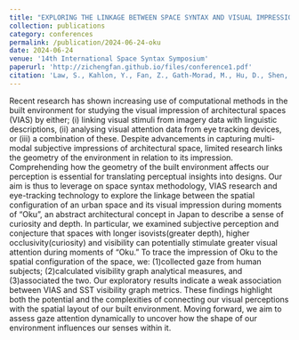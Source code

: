 ```yaml
---
title: "EXPLORING THE LINKAGE BETWEEN SPACE SYNTAX AND VISUAL IMPRESSION OF ARCHITECTURAL SPACES: A case study of the Japanese streetscapes during moments of "Oku""
collection: publications
category: conferences
permalink: /publication/2024-06-24-oku
date: 2024-06-24
venue: '14th International Space Syntax Symposium'
paperurl: 'http://zichengfan.github.io/files/conference1.pdf'
citation: 'Law, S., Kahlon, Y., Fan, Z., Gath-Morad, M., Hu, D., Shen, Y., Oki, T., Nguyen-Tran, Y.K., Murata, R., Marsatyasti, N., Fujii, H., 2024. EXPLORING THE LINKAGE BETWEEN SPACE SYNTAX AND VISUAL IMPRESSION OF ARCHITECTURAL SPACES: A case study of the Japanese streetscapes during moments of "Oku," in: 14th International Space Syntax Symposium, SSS 2024. Presented at the 14th International Space Syntax Symposium, SSS 2024, Space Syntax Network / Sejong University Press.'
---
```


Recent research has shown increasing use of computational methods in the built environment for studying the visual impression of architectural spaces (VIAS) by either; (i) linking visual stimuli from imagery data with linguistic descriptions, (ii) analysing visual attention data from eye tracking devices, or (iii) a combination of these. Despite advancements in capturing multi-modal subjective impressions of architectural space, limited research links the geometry of the environment in relation to its impression. Comprehending how the geometry of the built environment affects our perception is essential for translating perceptual insights into designs. Our aim is thus to leverage on space syntax methodology, VIAS research and eye-tracking technology to explore the linkage between the spatial configuration of an urban space and its visual impression during moments of “Oku”, an abstract architectural concept in Japan to describe a sense of curiosity and depth. In particular, we examined subjective perception and conjecture that spaces with longer isovists(greater depth), higher occlusivity(curiosity) and visibility can potentially stimulate greater visual attention during moments of “Oku.” To trace the impression of Oku to the spatial configuration of the space, we: (1)collected gaze from human subjects; (2)calculated visibility graph analytical measures, and (3)associated the two. Our exploratory results indicate a weak association between VIAS and SST visibility graph metrics. These findings highlight both the potential and the complexities of connecting our visual perceptions with the spatial layout of our built environment. Moving forward, we aim to assess gaze attention dynamically to uncover how the shape of our environment influences our senses within it.